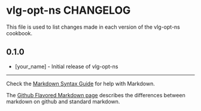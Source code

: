 vlg-opt-ns CHANGELOG
===================

This file is used to list changes made in each version of the vlg-opt-ns cookbook.

0.1.0
-----
- [your_name] - Initial release of vlg-opt-ns

- - -
Check the [Markdown Syntax Guide](http://daringfireball.net/projects/markdown/syntax) for help with Markdown.

The [Github Flavored Markdown page](http://github.github.com/github-flavored-markdown/) describes the differences between markdown on github and standard markdown.
